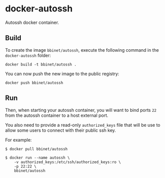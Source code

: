 docker-autossh
==============

Autossh docker container.


Build
-----

To create the image `bbinet/autossh`, execute the following command in the
`docker-autossh` folder:

    docker build -t bbinet/autossh .

You can now push the new image to the public registry:
    
    docker push bbinet/autossh

Run
---

Then, when starting your autossh container, you will want to bind ports `22`
from the autossh container to a host external port.

You also need to provide a read-only `authorized_keys` file that will be use to
allow some users to connect with their public ssh key.

For example:

    $ docker pull bbinet/autossh

    $ docker run --name autossh \
        -v authorized_keys:/etc/ssh/authorized_keys:ro \
        -p 22:22 \
        bbinet/autossh
